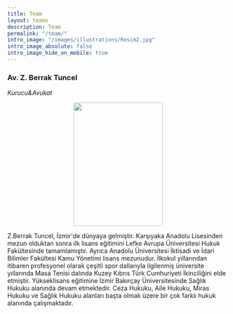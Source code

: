 ```yaml
---
title: Team
layout: teams
description: Team
permalink: "/team/"
intro_image: "/images/illustrations/Resim2.jpg"
intro_image_absolute: false
intro_image_hide_on_mobile: true
---
```





### Av. Z. Berrak Tuncel
*Kurucu&Avukat*
<p align="left">
<p align="center">
  <img width="203" height="281" src="https://user-images.githubusercontent.com/97395377/149089706-f72b8f3d-2f61-4975-8373-ea20c8714d7a.jpeg">
</p>
Z.Berrak Tuncel, İzmir'de dünyaya gelmiştir. Karşıyaka Anadolu Lisesinden mezun olduktan sonra ilk lisans eğitimini Lefke Avrupa Üniversitesi Hukuk Fakültesinde tamamlamıştır. Ayrıca Anadolu Üniversitesi İktisadi ve İdari Bilimler Fakültesi Kamu Yönetimi lisans mezunudur. İlkokul yıllarından itibaren profesyonel olarak çeşitli spor dallarıyla ilgilenmiş üniversite yıllarında Masa Tenisi dalında Kuzey Kıbrıs Türk Cumhuriyeti İkinciliğini elde etmiştir. Yükseklisans eğitimine  İzmir Bakırçay Üniversitesinde Sağlık Hukuku alanında devam etmektedir.  Ceza Hukuku, Aile Hukuku, Miras Hukuku ve Sağlık Hukuku alanları başta olmak üzere bir çok farklı hukuk alanında çalışmaktadır.
 </p>

